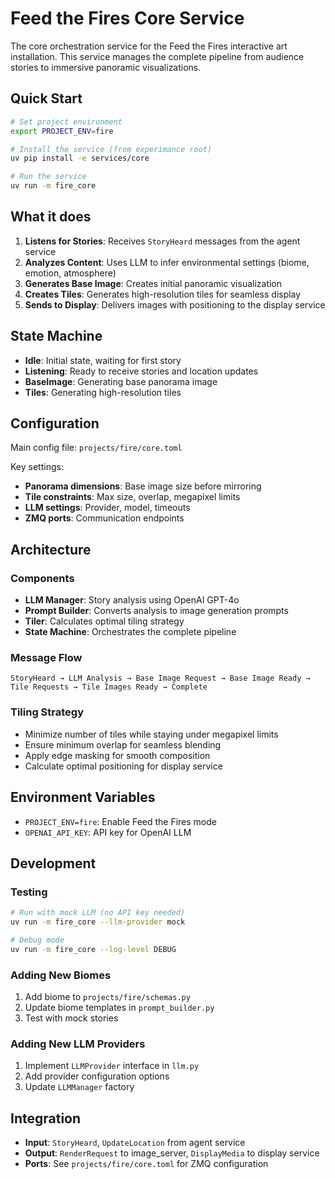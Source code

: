 # Feed the Fires Core Service

The core orchestration service for the Feed the Fires interactive art installation. This service manages the complete pipeline from audience stories to immersive panoramic visualizations.

## Quick Start

```bash
# Set project environment
export PROJECT_ENV=fire

# Install the service (from experimance root)
uv pip install -e services/core

# Run the service
uv run -m fire_core
```

## What it does

1. **Listens for Stories**: Receives `StoryHeard` messages from the agent service
2. **Analyzes Content**: Uses LLM to infer environmental settings (biome, emotion, atmosphere)
3. **Generates Base Image**: Creates initial panoramic visualization
4. **Creates Tiles**: Generates high-resolution tiles for seamless display
5. **Sends to Display**: Delivers images with positioning to the display service

## State Machine

- **Idle**: Initial state, waiting for first story
- **Listening**: Ready to receive stories and location updates
- **BaseImage**: Generating base panorama image
- **Tiles**: Generating high-resolution tiles

## Configuration

Main config file: `projects/fire/core.toml`

Key settings:
- **Panorama dimensions**: Base image size before mirroring
- **Tile constraints**: Max size, overlap, megapixel limits
- **LLM settings**: Provider, model, timeouts
- **ZMQ ports**: Communication endpoints

## Architecture

### Components

- **LLM Manager**: Story analysis using OpenAI GPT-4o
- **Prompt Builder**: Converts analysis to image generation prompts
- **Tiler**: Calculates optimal tiling strategy
- **State Machine**: Orchestrates the complete pipeline

### Message Flow

```
StoryHeard → LLM Analysis → Base Image Request → Base Image Ready →
Tile Requests → Tile Images Ready → Complete
```

### Tiling Strategy

- Minimize number of tiles while staying under megapixel limits
- Ensure minimum overlap for seamless blending
- Apply edge masking for smooth composition
- Calculate optimal positioning for display service

## Environment Variables

- `PROJECT_ENV=fire`: Enable Feed the Fires mode
- `OPENAI_API_KEY`: API key for OpenAI LLM

## Development

### Testing

```bash
# Run with mock LLM (no API key needed)
uv run -m fire_core --llm-provider mock

# Debug mode
uv run -m fire_core --log-level DEBUG
```

### Adding New Biomes

1. Add biome to `projects/fire/schemas.py`
2. Update biome templates in `prompt_builder.py`
3. Test with mock stories

### Adding New LLM Providers

1. Implement `LLMProvider` interface in `llm.py`
2. Add provider configuration options
3. Update `LLMManager` factory

## Integration

- **Input**: `StoryHeard`, `UpdateLocation` from agent service
- **Output**: `RenderRequest` to image_server, `DisplayMedia` to display service
- **Ports**: See `projects/fire/core.toml` for ZMQ configuration
